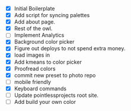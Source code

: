 - [x] Initial Boilerplate
- [x] Add script for syncing palettes
- [x] Add about page. 
- [x] Rest of the owl.
- [ ] Implement Analytics
- [x] Background color picker
- [x] Figure out deploys to not spend extra money.
- [x] load images in
- [x] Add kmeans to color picker
- [x] Proofread colors
- [x] commit new preset to photo repo
- [ ] mobile friendly
- [x] Keyboard commands
- [ ] Update pointlessprojects root site.
- [ ] Add build your own color 